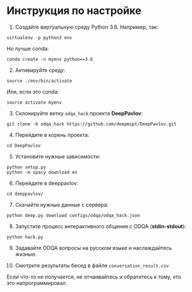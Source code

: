 # Инструкция по настройке

1. Создайте виртуальную среду Python 3.6. Например, так:
```
virtualenv -p python3 env
```
Но лучше conda:
```
conda create -n myenv python==3.6
```
2. Активируйте среду:
```
source ./env/bin/activate
```
Или, если это conda:
```
source activate myenv
```
3. Склонируйте ветку `odqa_hack` проекта **DeepPavlov**:
```
git clone -b odqa_hack https://github.com/deepmipt/DeepPavlov.git
```
4. Перейдите в корень проекта:
```
cd DeepPavlov
```
5. Установите нужные зависимости:
```
python setup.py
python -m spacy download en
```
6. Перейдите в deeppavlov:
```
cd deeppavlov/
```
7. Скачайте нужные данные с сервера:
```
python deep.py download configs/odqa/odqa_hack.json
```
8. Запустите процесс интерактивного общения c ODQA (**stdin-stdout**):
```
python hack.py
```
9. Задавайте ODQA вопросы на русском языке и наслаждайтесь жизнью.

10. Смотрите результаты бесед в файле `conversation_result.csv`

Если что-то не получается, не отчаивайтесь и обратитесь к тому, кто это напрограммировал.
